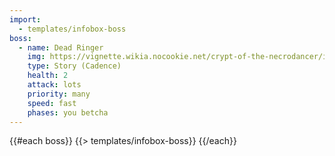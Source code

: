 ```yaml
---
import:
  - templates/infobox-boss
boss:
  - name: Dead Ringer
    img: https://vignette.wikia.nocookie.net/crypt-of-the-necrodancer/images/9/9a/Bosscreen_deadringer.png/revision/latest?cb=20150425083231&path-prefix=ja
    type: Story (Cadence)
    health: 2
    attack: lots
    priority: many
    speed: fast
    phases: you betcha
---
```

{{#each boss}}
  {{> templates/infobox-boss}}
{{/each}}